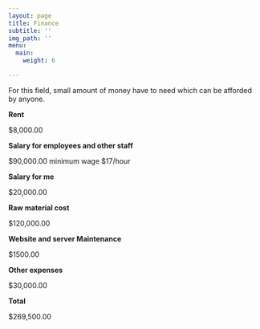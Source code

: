 ```yaml
---
layout: page
title: Finance
subtitle: ''
img_path: ''
menu:
  main:
    weight: 6

---
```

For this field, small amount of money have to need which can be afforded by anyone.

**Rent**

$8,000.00

**Salary for employees and other staff**

$90,000.00 minimum wage $17/hour

**Salary for me**

$20,000.00

**Raw material cost**

$120,000.00

**Website and server Maintenance**

$1500.00

**Other expenses**

$30,000.00

**Total**

$269,500.00